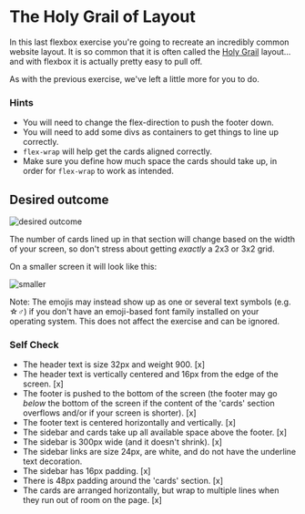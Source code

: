 # The Holy Grail of Layout

In this last flexbox exercise you're going to recreate an incredibly common website layout. It is so common that it is often called the [Holy Grail](https://www.google.com/search?q=holy+grail+layout&tbm=isch&sclient=img) layout... and with flexbox it is actually pretty easy to pull off.

As with the previous exercise, we've left a little more for you to do.

### Hints
- You will need to change the flex-direction to push the footer down.
- You will need to add some divs as containers to get things to line up correctly.
- `flex-wrap` will help get the cards aligned correctly.
-  Make sure you define how much space the cards should take up, in order for `flex-wrap` to work as intended.

## Desired outcome

![desired outcome](./desired-outcome.png)

The number of cards lined up in that section will change based on the width of your screen, so don't stress about getting _exactly_ a 2x3 or 3x2 grid.

On a smaller screen it will look like this:

![smaller](./desired-outcome-smaller.png)

Note: The emojis may instead show up as one or several text symbols (e.g. &#9734;&#9794;) if you don't have an emoji-based font family installed on your operating system. This does not affect the exercise and can be ignored.

### Self Check
- The header text is size 32px and weight 900. [x]
- The header text is vertically centered and 16px from the edge of the screen. [x]
- The footer is pushed to the bottom of the screen (the footer may go _below_ the bottom of the screen if the content of the 'cards' section overflows and/or if your screen is shorter). [x]
- The footer text is centered horizontally and vertically. [x]
- The sidebar and cards take up all available space above the footer. [x]
- The sidebar is 300px wide (and it doesn't shrink). [x]
- The sidebar links are size 24px, are white, and do not have the underline text decoration.
- The sidebar has 16px padding. [x]
- There is 48px padding around the 'cards' section. [x]
- The cards are arranged horizontally, but wrap to multiple lines when they run out of room on the page. [x]
